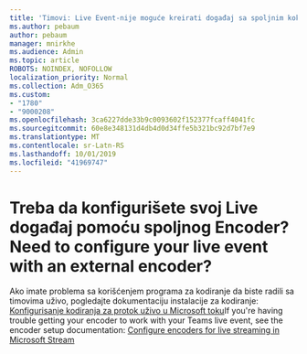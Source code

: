 ```yaml
---
title: 'Timovi: Live Event-nije moguće kreirati događaj sa spoljnim kokodom'
ms.author: pebaum
author: pebaum
manager: mnirkhe
ms.audience: Admin
ms.topic: article
ROBOTS: NOINDEX, NOFOLLOW
localization_priority: Normal
ms.collection: Adm_O365
ms.custom:
- "1780"
- "9000208"
ms.openlocfilehash: 3ca6227dde33b9c0093602f152377fcaff4041fc
ms.sourcegitcommit: 60e8e348131d4db4d0d34ffe5b321bc92d7bf7e9
ms.translationtype: MT
ms.contentlocale: sr-Latn-RS
ms.lasthandoff: 10/01/2019
ms.locfileid: "41969747"
---
```

# <a name="need-to-configure-your-live-event-with-an-external-encoder"></a><span data-ttu-id="6dd4a-102">Treba da konfigurišete svoj Live događaj pomoću spoljnog Encoder?</span><span class="sxs-lookup"><span data-stu-id="6dd4a-102">Need to configure your live event with an external encoder?</span></span>

<span data-ttu-id="6dd4a-103">Ako imate problema sa korišćenjem programa za kodiranje da biste radili sa timovima uživo, pogledajte dokumentaciju instalacije za kodiranje: [Konfigurisanje kodiranja za protok uživo u Microsoft toku](https://docs.microsoft.com/stream/live-encoder-setup)</span><span class="sxs-lookup"><span data-stu-id="6dd4a-103">If you're having trouble getting your encoder to work with your Teams live event, see the encoder setup documentation: [Configure encoders for live streaming in Microsoft Stream](https://docs.microsoft.com/stream/live-encoder-setup)</span></span>